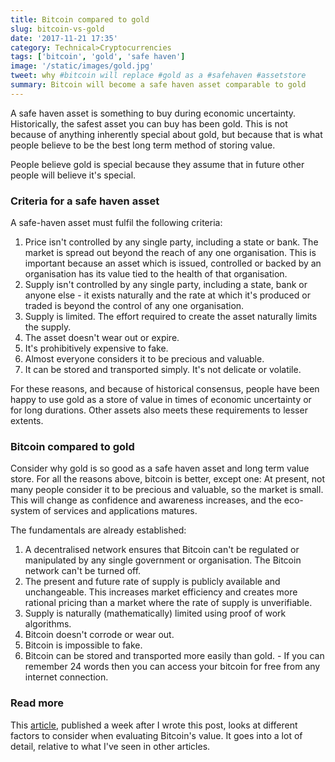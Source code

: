 ```yaml
---
title: Bitcoin compared to gold
slug: bitcoin-vs-gold
date: '2017-11-21 17:35'
category: Technical>Cryptocurrencies
tags: ['bitcoin', 'gold', 'safe haven']
image: '/static/images/gold.jpg'
tweet: why #bitcoin will replace #gold as a #safehaven #assetstore
summary: Bitcoin will become a safe haven asset comparable to gold
---
```


A safe haven asset is something to buy during economic uncertainty.
Historically, the safest asset you can buy has been gold. This is not because
of anything inherently special about gold, but because that is what people
believe to be the best long term method of storing value.

People believe gold is special because they assume that in future other people
will believe it's special.

### Criteria for a safe haven asset

A safe-haven asset must fulfil the following criteria:

1. Price isn't controlled by any single party, including a state or bank. The market is spread out beyond the reach of any one organisation. This is important because an asset which is issued, controlled or backed by an organisation has its value tied to the health of that organisation.
2. Supply isn't controlled by any single party, including a state, bank or anyone else - it exists naturally and the rate at which it's produced or traded is beyond the control of any one organisation.
3. Supply is limited. The effort required to create the asset naturally limits the supply.
4. The asset doesn't wear out or expire.
5. It's prohibitively expensive to fake.
6. Almost everyone considers it to be precious and valuable.
7. It can be stored and transported simply. It's not delicate or volatile.

For these reasons, and because of historical consensus, people have been happy
to use gold as a store of value in times of economic uncertainty or for long
durations. Other assets also meets these requirements to lesser extents.

### Bitcoin compared to gold

Consider why gold is so good as a safe haven asset and long term value store.
For all the reasons above, bitcoin is better, except one: At present, not many
people consider it to be precious and valuable, so the market is small. This
will change as confidence and awareness increases, and the eco-system of
services and applications matures.

The fundamentals are already established:

1. A decentralised network ensures that Bitcoin can't be regulated or manipulated by any single government or organisation. The Bitcoin network can't be turned off.
2. The present and future rate of supply is publicly available and unchangeable. This increases market efficiency and creates more rational pricing than a market where the rate of supply is unverifiable.
3. Supply is naturally (mathematically) limited using proof of work algorithms.
4. Bitcoin doesn't corrode or wear out.
5. Bitcoin is impossible to fake.
6. Bitcoin can be stored and transported more easily than gold. - If you can remember 24 words then you can access your bitcoin for free from any internet connection.

### Read more

This
[article](http://www.runtogold.com/the-great-bitcoin-bull-market-of-2017/),
published a week after I wrote this post, looks at different factors to
consider when evaluating Bitcoin's value. It goes into a lot of detail,
relative to what I've seen in other articles.

